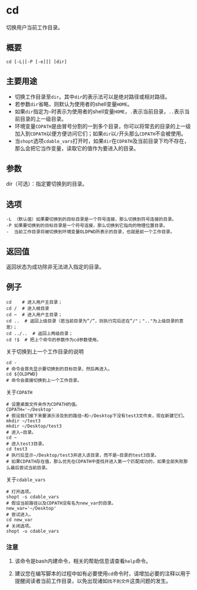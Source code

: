 cd
===

切换用户当前工作目录。

## 概要

```shell
cd [-L|[-P [-e]]] [dir]
```

## 主要用途

- 切换工作目录至`dir`。其中`dir`的表示法可以是绝对路径或相对路径。
- 若参数`dir`省略，则默认为使用者的shell变量`HOME`。
- 如果`dir`指定为`~`时表示为使用者的shell变量`HOME`，`.`表示当前目录，`..`表示当前目录的上一级目录。
- 环境变量`CDPATH`是由冒号分割的一到多个目录，你可以将常去的目录的上一级加入到`CDPATH`以便方便访问它们；如果`dir`以`/`开头那么`CDPATH`不会被使用。
- 当`shopt`选项`cdable_vars`打开时，如果`dir`在`CDPATH`及当前目录下均不存在，那么会把它当作变量，读取它的值作为要进入的目录。

## 参数

dir（可选）：指定要切换到的目录。

## 选项

```shell
-L （默认值）如果要切换到的目标目录是一个符号连接，那么切换到符号连接的目录。
-P 如果要切换到的目标目录是一个符号连接，那么切换到它指向的物理位置目录。
-  当前工作目录将被切换到环境变量OLDPWD所表示的目录，也就是前一个工作目录。
```

## 返回值

返回状态为成功除非无法进入指定的目录。

## 例子

```shell
cd    # 进入用户主目录；
cd /  # 进入根目录
cd ~  # 进入用户主目录；
cd ..  # 返回上级目录（若当前目录为“/“，则执行完后还在“/"；".."为上级目录的意思）；
cd ../..  # 返回上两级目录；
cd !$  # 把上个命令的参数作为cd参数使用。
```

关于切换到上一个工作目录的说明

```shell
cd -
# 命令会首先显示要切换到的目标目录，然后再进入。
cd ${OLDPWD}
# 命令会直接切换到上一个工作目录。
```

关于`CDPATH`

```shell
# 设置桌面文件夹作为CDPATH的值。
CDPATH='~/Desktop'
# 假设我们接下来要演示涉及到的路径~和~/Desktop下没有test3文件夹，现在新建它们。
mkdir ~/test3
mkdir ~/Desktop/test3
# 进入~目录。
cd ~
# 进入test3目录。
cd test3
# 执行后显示~/Desktop/test3并进入该目录，而不是~目录的test3目录。
# 如果CDPATH存在值，那么优先在CDPATH中查找并进入第一个匹配成功的，如果全部失败那么最后尝试当前目录。
```

关于`cdable_vars`

```shell
# 打开选项。
shopt -s cdable_vars
# 假设当前路径以及CDPATH没有名为new_var的目录。
new_var='~/Desktop'
# 尝试进入。
cd new_var
# 关闭选项。
shopt -u cdable_vars
```

### 注意

1. 该命令是bash内建命令，相关的帮助信息请查看`help`命令。

2. 建议您在编写脚本的过程中如有必要使用`cd`命令时，请增加必要的注释以用于提醒阅读者当前工作目录，以免出现诸如`找不到文件`这类问题的发生。
